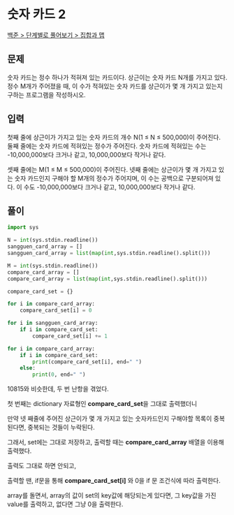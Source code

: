# 숫자 카드 2

[백준 > 단계별로 풀어보기 > 집합과 맵](https://www.acmicpc.net/problem/10816)

## 문제

숫자 카드는 정수 하나가 적혀져 있는 카드이다. 상근이는 숫자 카드 N개를 가지고 있다. 정수 M개가 주어졌을 때, 이 수가 적혀있는 숫자 카드를 상근이가 몇 개 가지고 있는지 구하는 프로그램을 작성하시오.

## 입력

첫째 줄에 상근이가 가지고 있는 숫자 카드의 개수 N(1 ≤ N ≤ 500,000)이 주어진다. 둘째 줄에는 숫자 카드에 적혀있는 정수가 주어진다. 숫자 카드에 적혀있는 수는 -10,000,000보다 크거나 같고, 10,000,000보다 작거나 같다.

셋째 줄에는 M(1 ≤ M ≤ 500,000)이 주어진다. 넷째 줄에는 상근이가 몇 개 가지고 있는 숫자 카드인지 구해야 할 M개의 정수가 주어지며, 이 수는 공백으로 구분되어져 있다. 이 수도 -10,000,000보다 크거나 같고, 10,000,000보다 작거나 같다.

## 풀이

```python
import sys

N = int(sys.stdin.readline())
sangguen_card_array = []
sangguen_card_array = list(map(int,sys.stdin.readline().split()))

M = int(sys.stdin.readline())
compare_card_array = []
compare_card_array = list(map(int,sys.stdin.readline().split()))

compare_card_set = {}

for i in compare_card_array:
    compare_card_set[i] = 0

for i in sangguen_card_array:
    if i in compare_card_set:
        compare_card_set[i] += 1

for i in compare_card_array:
    if i in compare_card_set:
        print(compare_card_set[i], end=" ")
    else:
        print(0, end=" ")

```

10815와 비슷한데, 두 번 난항을 겪었다.

첫 번째는 dictionary 자료형인 **compare_card_set**을 그대로 출력했더니

만약 넷 째줄에 주어진 상근이가 몇 개 가지고 있는 숫자카드인지 구해야할 목록이 중복된다면, 중복되는 것들이 누락된다.

그래서, set에는 그대로 저장하고, 출력할 때는 **compare_card_array** 배열을 이용해 출력했다.

출력도 그대로 하면 안되고,

출력할 땐, if문을 통해 **compare_card_set[i]** 와 0을 if 문 조건식에 따라 출력한다.

array를 돌면서, array의 값이 set의 key값에 해당되는게 있다면, 그 key값을 가진 value를 출력하고, 없다면 그냥 0을 출력한다.
